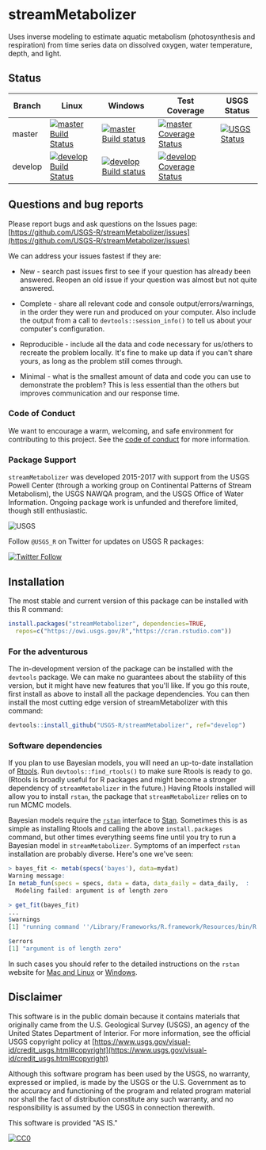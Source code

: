 # streamMetabolizer

Uses inverse modeling to estimate aquatic metabolism (photosynthesis and respiration) from time series data on dissolved oxygen, water temperature, depth, and light.

## Status

| Branch | Linux | Windows | Test Coverage | USGS Status |
|--------|-------|---------|---------------|-------------|
| master | [![master Build Status](https://travis-ci.org/USGS-R/streamMetabolizer.svg?branch=master)](https://travis-ci.org/USGS-R/streamMetabolizer/branches) | [![master Build status](https://ci.appveyor.com/api/projects/status/605tgcru05jdgb22/branch/master?svg=true)](https://ci.appveyor.com/project/aappling-usgs/streammetabolizer/branch/master) | [![master Coverage Status](https://coveralls.io/repos/github/USGS-R/streamMetabolizer/badge.svg?branch=master)](https://coveralls.io/github/USGS-R/streamMetabolizer?branch=master) | [![USGS Status](https://img.shields.io/badge/USGS-Research-blue.svg)](https://owi.usgs.gov/R/packages.html#research) |
| develop| [![develop Build Status](https://travis-ci.org/USGS-R/streamMetabolizer.svg?branch=develop)](https://travis-ci.org/USGS-R/streamMetabolizer/branches) | [![develop Build status](https://ci.appveyor.com/api/projects/status/605tgcru05jdgb22/branch/develop?svg=true)](https://ci.appveyor.com/project/aappling-usgs/streammetabolizer/branch/develop) | [![develop Coverage Status](https://coveralls.io/repos/github/USGS-R/streamMetabolizer/badge.svg?branch=develop)](https://coveralls.io/github/USGS-R/streamMetabolizer?branch=develop) | |

## Questions and bug reports

Please report bugs and ask questions on the Issues page:
[https://github.com/USGS-R/streamMetabolizer/issues](https://github.com/USGS-R/streamMetabolizer/issues)

We can address your issues fastest if they are:

* New - search past issues first to see if your question has already been answered. Reopen an old issue if your question was almost but not quite answered.

* Complete - share all relevant code and console output/errors/warnings, in the order they were run and produced on your computer. Also include the output from a call to `devtools::session_info()` to tell us about your computer's configuration.

* Reproducible - include all the data and code necessary for us/others to recreate the problem locally. It's fine to make up data if you can't share yours, as long as the problem still comes through.

* Minimal - what is the smallest amount of data and code you can use to demonstrate the problem? This is less essential than the others but improves communication and our response time.


### Code of Conduct

We want to encourage a warm, welcoming, and safe environment for contributing to this project. See the [code of conduct](https://github.com/USGS-R/streamMetabolizer/blob/develop/CONDUCT.md) for more information.

### Package Support

`streamMetabolizer` was developed 2015-2017 with support from the USGS Powell Center (through a working group on Continental Patterns of Stream Metabolism), the USGS NAWQA program, and the USGS Office of Water Information. Ongoing package work is unfunded and therefore limited, though still enthusiastic.

![USGS](http://usgs-r.github.io/images/usgs.png)

Follow `@USGS_R` on Twitter for updates on USGS R packages:

[![Twitter Follow](https://img.shields.io/twitter/follow/USGS_R.svg?style=social&label=Follow%20USGS_R)](https://twitter.com/USGS_R)

## Installation

The most stable and current version of this package can be installed with this R command:
```r
install.packages("streamMetabolizer", dependencies=TRUE, 
  repos=c("https://owi.usgs.gov/R","https://cran.rstudio.com"))
```

### For the adventurous

The in-development version of the package can be installed with the `devtools` package. 
We can make no guarantees about the stability of this version, 
but it might have new features that you'll like.
If you go this route, first install as above to install all the package dependencies.
You can then install the most cutting edge version of streamMetabolizer with this command:
```r
devtools::install_github("USGS-R/streamMetabolizer", ref="develop")
```

### Software dependencies

If you plan to use Bayesian models, you will need an up-to-date installation of
[Rtools](https://cran.r-project.org/bin/windows/Rtools/). Run
`devtools::find_rtools()` to make sure Rtools is ready to go. (Rtools is broadly
useful for R packages and might become a stronger dependency of
`streamMetabolizer` in the future.) Having Rtools installed will allow you to
install `rstan`, the package that `streamMetabolizer` relies on to run MCMC
models.

Bayesian models require the [`rstan`](http://mc-stan.org/interfaces/rstan.html) 
interface to [Stan](http://mc-stan.org/). Sometimes this is as simple as
installing Rtools and calling the above `install.packages` command, but other
times everything seems fine until you try to run a Bayesian model in
`streamMetabolizer`. Symptoms of an imperfect `rstan` installation are probably
diverse. Here's one we've seen:
```r
> bayes_fit <- metab(specs('bayes'), data=mydat)
Warning message:
In metab_fun(specs = specs, data = data, data_daily = data_daily,  :
  Modeling failed: argument is of length zero

> get_fit(bayes_fit)
...
$warnings
[1] "running command ''/Library/Frameworks/R.framework/Resources/bin/R' CMD config CXX 2>/dev/null' had status 1"

$errors
[1] "argument is of length zero"
```
In such cases you should refer to the detailed instructions on the `rstan` website for 
[Mac and Linux](https://github.com/stan-dev/rstan/wiki/Installing-RStan-on-Mac-or-Linux) 
or [Windows](https://github.com/stan-dev/rstan/wiki/Installing-RStan-on-Windows).

## Disclaimer

This software is in the public domain because it contains materials that originally came from the U.S. Geological Survey  (USGS), an agency of the United States Department of Interior. For more information, see the official USGS copyright policy at [https://www.usgs.gov/visual-id/credit_usgs.html#copyright](https://www.usgs.gov/visual-id/credit_usgs.html#copyright)

Although this software program has been used by the USGS, no warranty, expressed or implied, is made by the USGS or the U.S. Government as to the accuracy and functioning of the program and related program material nor shall the fact of distribution constitute any such warranty, and no responsibility is assumed by the USGS in connection therewith.

This software is provided "AS IS."

 [
    ![CC0](https://i.creativecommons.org/p/zero/1.0/88x31.png)
  ](https://creativecommons.org/publicdomain/zero/1.0/)
